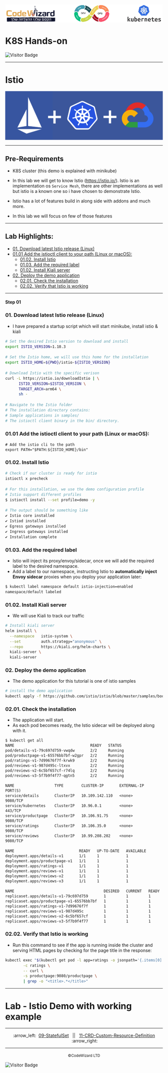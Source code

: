![](../../resources/k8s-logos.png)

# K8S Hands-on
![Visitor Badge](https://visitor-badge.laobi.icu/badge?page_id=nirgeier)

---
# Istio
![](../../resources/k8s-istio-gcp.png)

---
## Pre-Requirements 
- K8S cluster (this demo is explained with minikube)

- In this lab we will get to know Istio (https://istio.io/). Istio is an implementation os `Service Mesh`, there are other implementations as well but istio is a known one so i have chosen to demonstrate Istio.
- Istio has a lot of features build in along side with addons and much more.
- In this lab we will focus on few of those features

<!-- inPage TOC start -->

---
## Lab Highlights:
- [01. Download latest Istio release (Linux)](#01-Download-latest-Istio-release-Linux)
- [01.01 Add the istioctl client to your path (Linux or macOS):](#0101-Add-the-istioctl-client-to-your-path-Linux-or-macOS)
  - [01.02. Install Istio](#0102-Install-Istio)
  - [01.03. Add the required label](#0103-Add-the-required-label)
  - [01.02. Install Kiali server](#0102-Install-Kiali-server)
- [02. Deploy the demo application](#02-Deploy-the-demo-application)
  - [02.01. Check the installation](#0201-Check-the-installation)
  - [02.02. Verify that Istio is working](#0202-Verify-that-Istio-is-working)

---

<!-- inPage TOC end -->

#### Step 01

### 01. Download latest Istio release (Linux)
- I have prepared a startup script which will start minikube, install istio & kiali
```sh
# Set the desired Istio version to download and install
export ISTIO_VERSION=1.10.3

# Set the Istio home, we will use this home for the installation
export ISTIO_HOME=${PWD}/istio-${ISTIO_VERSION}

# Download Istio with the specific verison
curl -L https://istio.io/downloadIstio | \
      ISTIO_VERSION=$ISTIO_VERSION \
      TARGET_ARCH=arm64 \
      sh -

# Navigate to the Istio folder
# The installation directory contains:
# Sample applications in samples/
# The istioctl client binary in the bin/ directory.
```
### 01.01 Add the istioctl client to your path (Linux or macOS):
```
# Add the istio cli to the path
export PATH="$PATH:${ISTIO_HOME}/bin"

```

### 01.02. Install Istio
```sh
# Check if our cluster is ready for istio
istioctl x precheck 

# For this installation, we use the demo configuration profile
# Istio support different profiles
$ istioctl install --set profile=demo -y

# The output should be something like
✔ Istio core installed
✔ Istiod installed
✔ Egress gateways installed
✔ Ingress gateways installed
✔ Installation complete
```

### 01.03. Add the required label
- Istio will inject its proxy/envoy/sidecar, once we will add the required label to the desired namespace.
- Add a label to our namespace, instructing Istio to **automatically inject Envoy sidecar** proxies when you deploy your application later:
```sh
$ kubectl label namespace default istio-injection=enabled
namespace/default labeled
```

### 01.02. Install Kiali server
- We will use Kiali to track our traffic
```sh
# Install kiali server
helm install \
  --namespace   istio-system \
  --set         auth.strategy="anonymous" \
  --repo        https://kiali.org/helm-charts \
  kiali-server \
  kiali-server
```

### 02. Deploy the demo application
- The demo application for this tutorial is one of istio samples
```sh
# install the demo application
kubectl apply -f https://github.com/istio/istio/blob/master/samples/bookinfo/platform/kube/bookinfo.yaml
```


### 02.01. Check the installation
- The application will start. 
- As each pod becomes ready, the Istio sidecar will be deployed along with it.
```
$ kubectl get all
NAME                                  READY   STATUS   
pod/details-v1-79c697d759-vwqdw       2/2     Running   
pod/productpage-v1-65576bb7bf-w2gpr   2/2     Running   
pod/ratings-v1-7d99676f7f-krwk9       2/2     Running   
pod/reviews-v1-987d495c-ltxvx         2/2     Running   
pod/reviews-v2-6c5bf657cf-r74lq       2/2     Running   
pod/reviews-v3-5f7b9f4f77-qgtn5       2/2     Running 

NAME                  TYPE        CLUSTER-IP       EXTERNAL-IP   PORT(S)    
service/details       ClusterIP   10.109.142.110   <none>        9080/TCP   
service/kubernetes    ClusterIP   10.96.0.1        <none>        443/TCP    
service/productpage   ClusterIP   10.106.91.75     <none>        9080/TCP   
service/ratings       ClusterIP   10.106.35.0      <none>        9080/TCP   
service/reviews       ClusterIP   10.99.208.202    <none>        9080/TCP   

NAME                             READY   UP-TO-DATE   AVAILABLE   
deployment.apps/details-v1       1/1     1            1           
deployment.apps/productpage-v1   1/1     1            1           
deployment.apps/ratings-v1       1/1     1            1           
deployment.apps/reviews-v1       1/1     1            1           
deployment.apps/reviews-v2       1/1     1            1           
deployment.apps/reviews-v3       1/1     1            1           

NAME                                        DESIRED   CURRENT   READY   
replicaset.apps/details-v1-79c697d759       1         1         1       
replicaset.apps/productpage-v1-65576bb7bf   1         1         1       
replicaset.apps/ratings-v1-7d99676f7f       1         1         1       
replicaset.apps/reviews-v1-987d495c         1         1         1       
replicaset.apps/reviews-v2-6c5bf657cf       1         1         1       
replicaset.apps/reviews-v3-5f7b9f4f77       1         1         1       
```

### 02.02. Verify that Istio is working
- Run this command to see if the app is running inside the cluster and serving HTML pages by checking for the page title in the response:
```sh
kubectl exec "$(kubectl get pod -l app=ratings -o jsonpath='{.items[0].metadata.name}')" \
        -c ratings \
        -- curl \
        -s productpage:9080/productpage \
        | grep -o "<title>.*</title>"
```        

---
# Lab - Istio Demo with working example




<!-- navigation start -->

---

<div align="center">
:arrow_left:&nbsp;
  <a href="../09-StatefulSet">09-StatefulSet</a>
&nbsp;&nbsp;||&nbsp;&nbsp;  <a href="../11-CRD-Custom-Resource-Definition">11-CRD-Custom-Resource-Definition</a>
  &nbsp;:arrow_right:</div>

---

<div align="center">
  <small>&copy;CodeWizard LTD</small>
</div>

![Visitor Badge](https://visitor-badge.laobi.icu/badge?page_id=nirgeier)

<!-- navigation end -->